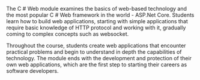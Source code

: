 The C # Web module examines the basics of web-based technology and the most popular C # Web framework in the world - ASP.Net Core. Students learn how to build web applications, starting with simple applications that require basic knowledge of HTTP protocol and working with it, gradually coming to complex concepts such as websocket.

Throughout the course, students create web applications that encounter practical problems and begin to understand in depth the capabilities of technology. The module ends with the development and protection of their own web applications, which are the first step to starting their careers as software developers.
